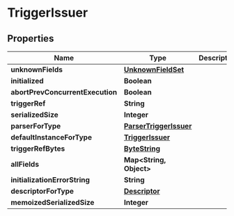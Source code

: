 # TriggerIssuer

## Properties
Name | Type | Description | Notes
------------ | ------------- | ------------- | -------------
**unknownFields** | [**UnknownFieldSet**](UnknownFieldSet.md) |  |  [optional]
**initialized** | **Boolean** |  |  [optional]
**abortPrevConcurrentExecution** | **Boolean** |  |  [optional]
**triggerRef** | **String** |  |  [optional]
**serializedSize** | **Integer** |  |  [optional]
**parserForType** | [**ParserTriggerIssuer**](ParserTriggerIssuer.md) |  |  [optional]
**defaultInstanceForType** | [**TriggerIssuer**](TriggerIssuer.md) |  |  [optional]
**triggerRefBytes** | [**ByteString**](ByteString.md) |  |  [optional]
**allFields** | **Map&lt;String, Object&gt;** |  |  [optional]
**initializationErrorString** | **String** |  |  [optional]
**descriptorForType** | [**Descriptor**](Descriptor.md) |  |  [optional]
**memoizedSerializedSize** | **Integer** |  |  [optional]
